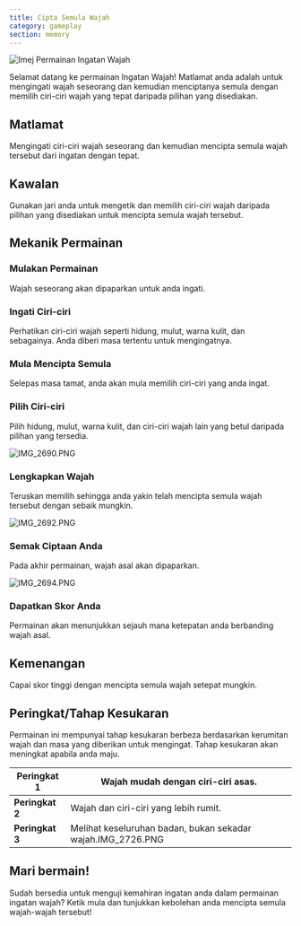 ```yaml
---
title: Cipta Semula Wajah
category: gameplay
section: memory
---
```

![Imej Permainan Ingatan Wajah](https://help.studycat.com/hc/article_attachments/34824961331481)

Selamat datang ke permainan Ingatan Wajah! Matlamat anda adalah untuk mengingati wajah seseorang dan kemudian menciptanya semula dengan memilih ciri-ciri wajah yang tepat daripada pilihan yang disediakan.

## Matlamat

Mengingati ciri-ciri wajah seseorang dan kemudian mencipta semula wajah tersebut dari ingatan dengan tepat.

## Kawalan

Gunakan jari anda untuk mengetik dan memilih ciri-ciri wajah daripada pilihan yang disediakan untuk mencipta semula wajah tersebut.

## Mekanik Permainan

### Mulakan Permainan

Wajah seseorang akan dipaparkan untuk anda ingati.

### Ingati Ciri-ciri

Perhatikan ciri-ciri wajah seperti hidung, mulut, warna kulit, dan sebagainya. Anda diberi masa tertentu untuk mengingatnya.

### Mula Mencipta Semula

Selepas masa tamat, anda akan mula memilih ciri-ciri yang anda ingat.

### Pilih Ciri-ciri

Pilih hidung, mulut, warna kulit, dan ciri-ciri wajah lain yang betul daripada pilihan yang tersedia.

![IMG_2690.PNG](https://help.studycat.com/hc/article_attachments/34824961340697)

### Lengkapkan Wajah

Teruskan memilih sehingga anda yakin telah mencipta semula wajah tersebut dengan sebaik mungkin.

![IMG_2692.PNG](https://help.studycat.com/hc/article_attachments/34824961345177)

### Semak Ciptaan Anda

Pada akhir permainan, wajah asal akan dipaparkan.

![IMG_2694.PNG](https://help.studycat.com/hc/article_attachments/34824961349017)

### Dapatkan Skor Anda

Permainan akan menunjukkan sejauh mana ketepatan anda berbanding wajah asal.

## Kemenangan

Capai skor tinggi dengan mencipta semula wajah setepat mungkin.

## Peringkat/Tahap Kesukaran

Permainan ini mempunyai tahap kesukaran berbeza berdasarkan kerumitan wajah dan masa yang diberikan untuk mengingat. Tahap kesukaran akan meningkat apabila anda maju.

| **Peringkat 1** | Wajah mudah dengan ciri-ciri asas. |
| --- | --- |
| **Peringkat 2** | Wajah dan ciri-ciri yang lebih rumit. |
| **Peringkat 3** | Melihat keseluruhan badan, bukan sekadar wajah.IMG_2726.PNG |

## Mari bermain!

Sudah bersedia untuk menguji kemahiran ingatan anda dalam permainan ingatan wajah? Ketik mula dan tunjukkan kebolehan anda mencipta semula wajah-wajah tersebut!